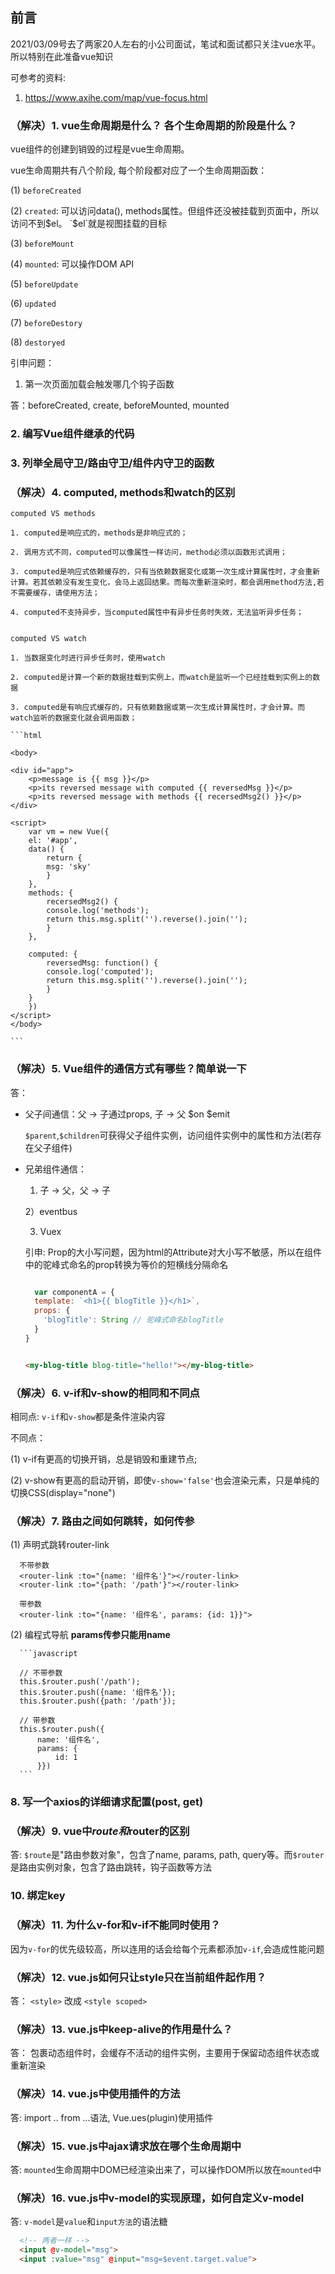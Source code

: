 ## 前言

2021/03/09号去了两家20人左右的小公司面试，笔试和面试都只关注vue水平。所以特别在此准备vue知识

可参考的资料: 

1. https://www.axihe.com/map/vue-focus.html

### （解决）1. vue生命周期是什么？ 各个生命周期的阶段是什么？ 

vue组件的创建到销毁的过程是vue生命周期。

vue生命周期共有八个阶段, 每个阶段都对应了一个生命周期函数：

(1) `beforeCreated`

(2) `created`: 可以访问data(), methods属性。但组件还没被挂载到页面中，所以访问不到$el。 `$el`就是视图挂载的目标

(3) `beforeMount`

(4) `mounted`: 可以操作DOM API

(5) `beforeUpdate`

(6) `updated`

(7)  `beforeDestory`

(8) `destoryed`

引申问题： 

1. 第一次页面加载会触发哪几个钩子函数

答：beforeCreated, create, beforeMounted, mounted

### 2. 编写Vue组件继承的代码


### 3. 列举全局守卫/路由守卫/组件内守卫的函数


### （解决）4. computed, methods和watch的区别

    computed VS methods

    1. computed是响应式的，methods是非响应式的；

    2. 调用方式不同，computed可以像属性一样访问，method必须以函数形式调用；

    3. computed是响应式依赖缓存的，只有当依赖数据变化或第一次生成计算属性时，才会重新计算。若其依赖没有发生变化，会马上返回结果。而每次重新渲染时，都会调用method方法,若不需要缓存，请使用方法；

    4. computed不支持异步，当computed属性中有异步任务时失效，无法监听异步任务；


    computed VS watch

    1. 当数据变化时进行异步任务时，使用watch

    2. computed是计算一个新的数据挂载到实例上，而watch是监听一个已经挂载到实例上的数据

    3. computed是有响应式缓存的，只有依赖数据或第一次生成计算属性时，才会计算。而watch监听的数据变化就会调用函数；

    ```html

    <body>

    <div id="app">
        <p>message is {{ msg }}</p>
        <p>its reversed message with computed {{ reversedMsg }}</p>
        <p>its reversed message with methods {{ recersedMsg2() }}</p>
    </div>

    <script>
        var vm = new Vue({
        el: '#app',
        data() {
            return {
            msg: 'sky'
            }
        },
        methods: {
            recersedMsg2() {
            console.log('methods');
            return this.msg.split('').reverse().join('');
            }
        },

        computed: {
            reversedMsg: function() {
            console.log('computed');
            return this.msg.split('').reverse().join('');
            }
        }
        })
    </script>
    </body>

    ```

### （解决）5. Vue组件的通信方式有哪些？简单说一下

答：

- 父子间通信：父 -> 子通过props, 子 -> 父 $on $emit

  `$parent`,`$children`可获得父子组件实例，访问组件实例中的属性和方法(若存在父子组件)


- 兄弟组件通信： 

  1) 子 -> 父，父 -> 子

  2）eventbus

  3) Vuex


  引申: Prop的大小写问题，因为html的Attribute对大小写不敏感，所以在组件中的驼峰式命名的prop转换为等价的短横线分隔命名

  ```javascript

    var componentA = {
    template: `<h1>{{ blogTitle }}</h1>`,
    props: {
      'blogTitle': String // 驼峰式命名blogTitle
    }
  }
  
  ```

  ```html
  
  <my-blog-title blog-title="hello!"></my-blog-title>
  
  ```
  
### （解决）6. v-if和v-show的相同和不同点

  相同点: `v-if`和`v-show`都是条件渲染内容

  不同点： 

  (1) v-if有更高的切换开销，总是销毁和重建节点;

  (2) v-show有更高的启动开销，即使`v-show='false'`也会渲染元素，只是单纯的切换CSS(display="none")

### （解决）7. 路由之间如何跳转，如何传参

  (1) 声明式跳转router-link
      
      不带参数
      <router-link :to="{name: '组件名'}"></router-link>
      <router-link :to="{path: '/path'}"></router-link>

      带参数
      <router-link :to="{name: '组件名', params: {id: 1}}">

  (2) 编程式导航 **params传参只能用name**

      ```javascript

      // 不带参数 
      this.$router.push('/path'); 
      this.$router.push({name: '组件名'}); 
      this.$router.push({path: '/path'}); 
      
      // 带参数
      this.$router.push({
          name: '组件名',
          params: {
              id: 1
          }})
      ```


### 8. 写一个axios的详细请求配置(post, get)


### （解决）9. vue中$route和$router的区别

答: `$route`是"路由参数对象"，包含了name, params, path, query等。而`$router`是路由实例对象，包含了路由跳转，钩子函数等方法

### 10. 绑定key

### （解决）11. 为什么v-for和v-if不能同时使用？

  因为`v-for`的优先级较高，所以连用的话会给每个元素都添加`v-if`,会造成性能问题

### （解决）12. vue.js如何只让style只在当前组件起作用？

答： `<style>` 改成 `<style scoped>` 

### （解决）13. vue.js中keep-alive的作用是什么？

答： 包裹动态组件时，会缓存不活动的组件实例，主要用于保留动态组件状态或重新渲染

### （解决）14. vue.js中使用插件的方法

答: import .. from ...语法, Vue.ues(plugin)使用插件

### （解决）15. vue.js中ajax请求放在哪个生命周期中

答: `mounted`生命周期中DOM已经渲染出来了，可以操作DOM所以放在`mounted`中

### （解决）16. vue.js中v-model的实现原理，如何自定义v-model

答: `v-model`是`value`和`input方法`的语法糖

```html
  <!-- 两者一样 -->
  <input @v-model="msg">
  <input :value="msg" @input="msg=$event.target.value">

```

